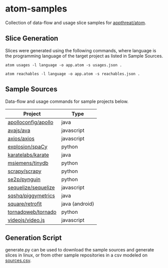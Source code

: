 # atom-samples

Collection of data-flow and usage slice samples
for [appthreat/atom](https://github.com/appthreat/atom).

## Slice Generation

Slices were generated using the following commands, where language is the
programming language of the target project as listed in Sample Sources.

`atom usages -l language -o app.atom -s usages.json .`

`atom reachables -l language -o app.atom -s reachables.json .`

## Sample Sources

Data-flow and usage commands for sample projects below.

| Project                                                       | Type           |
|---------------------------------------------------------------|----------------|
| [apolloconfig/apollo](https://github.com/apolloconfig/apollo) | java           |
| [avajs/ava](https://github.com/avajs/ava)                     | javascript     |
| [axios/axios](https://github.com/axios/axios)                 | javascript     |
| [explosion/spaCy](https://github.com/explosion/spaCy)         | python         |
| [karatelabs/karate](https://github.com/karatelabs/karate)     | java           |
| [msiemens/tinydb](https://github.com/msiemens/tinydb)         | python         |
| [scrapy/scrapy](https://github.com/scrapy/scrapy)             | python         |
| [se2p/pynguin](https://github.com/se2p/pynguin)               | python         |
| [sequelize/sequelize](https://github.com/sequelize/sequelize) | javascript     |
| [sqshq/piggymetrics](https://github.com/sqshq/piggymetrics)   | java           |
| [square/retrofit](https://github.com/square/retrofit)         | java (android) |
| [tornadoweb/tornado](https://github.com/tornadoweb/tornado)   | python         |
| [videojs/video.js](https://github.com/videojs/video.js)       | javascript     |

## Generation Script

generate.py can be used to download the sample sources and generate slices in
linux, or from other sample repositories in a csv modeled
on [sources.csv](sources.csv).